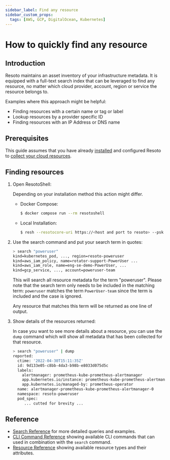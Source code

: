 ```yaml
---
sidebar_label: Find any resource
sidebar_custom_props:
  tags: [AWS, GCP, DigitalOcean, Kubernetes]
---
```


# How to quickly find any resource

## Introduction

Resoto maintains an asset inventory of your infrastructure metadata. It is equipped with a full-text search index that can be leveraged to find any resource, no matter which cloud provider, account, region or service the resource belongs to.

Examples where this approach might be helpful:

- Finding resources with a certain name or tag or label
- Lookup resources by a provider specific ID
- Finding resources with an IP Address or DNS name

## Prerequisites

This guide assumes that you have already [installed](../../getting-started/install-resoto) and configured Resoto to [collect your cloud resources](../../getting-started/configure-cloud-provider-access).

## Finding resources

1. Open ResotoShell:

   Depending on your installation method this action might differ.

   - Docker Compose:

     ```bash
     $ docker compose run --rm resotoshell
     ```

   - Local Installation:
     ```bash
     $ resh --resotocore-uri https://<host and port to resoto> --psk <private shared key>
     ```

2. Use the search command and put your search term in quotes:

   ```bash
   > search "poweruser"
   ​kind=kubernetes_pod, ..., region=resoto-poweruser
   ​kind=aws_iam_policy, name=rotator-support-PowerUser ...
   ​kind=aws_iam_role, name=eng-se-demo-PowerUser, ...
   ​kind=gcp_service, ..., account=poweruser-team
   ```

   This will search all resource metadata for the term "poweruser". Please note that the search term only needs to be included in the matching term: `poweruser` matches the term `PowerUser-team` since the term is included and the case is ignored.

   Any resource that matches this term will be returned as one line of output.

3. Show details of the resources returned:

   In case you want to see more details about a resource, you can use the `dump` command which will show all metadata that has been collected for that resource.

   ```bash
   > search "poweruser" | dump
   ​reported:
   ​  ctime: '2022-04-30T15:11:35Z'
   ​  id: 9d133e05-c8bb-4da3-b98b-e8033d075d5c
   ​  labels:
   ​    alertmanager: prometheus-kube-prometheus-alertmanager
   ​    app.kubernetes.io/instance: prometheus-kube-prometheus-alertmanager
   ​    app.kubernetes.io/managed-by: prometheus-operator
   ​  name: alertmanager-prometheus-kube-prometheus-alertmanager-0
   ​  namespace: resoto-poweruser
   ​  pod_spec:
   ​     ... cutted for brevity ...
   ```

## Reference

- [Search Reference](/docs/concepts/search) for more detailed queries and examples.
- [CLI Command Reference](/docs/reference/cli) showing available CLI commands that can used in combination with the `search` command.
- [Resource Reference](/docs/reference/data-models) showing available resource types and their attributes.
